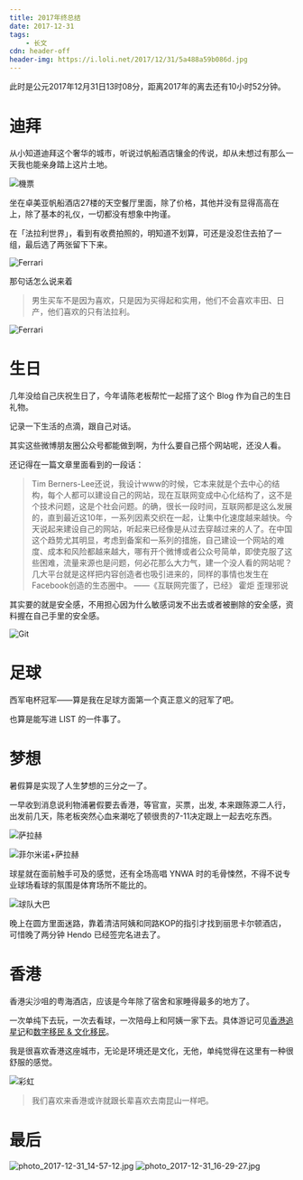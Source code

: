 ```yaml
---
title: 2017年终总结
date: 2017-12-31
tags:
	- 长文
cdn: header-off
header-img: https://i.loli.net/2017/12/31/5a488a59b086d.jpg
---
```


此时是公元2017年12月31日13时08分，距离2017年的离去还有10小时52分钟。

# 迪拜

从小知道迪拜这个奢华的城市，听说过帆船酒店镶金的传说，却从未想过有那么一天我也能亲身踏上这片土地。

![機票](https://i.loli.net/2017/12/31/5a4873c3860bc.jpg)

坐在卓美亚帆船酒店27楼的天空餐厅里面，除了价格，其他并没有显得高高在上，除了基本的礼仪，一切都没有想象中拘谨。

在「法拉利世界」，看到有收费拍照的，明知道不划算，可还是没忍住去拍了一组，最后选了两张留下下来。

![Ferrari](https://i.loli.net/2017/12/31/5a4879df0be15.jpg)

那句话怎么说来着

>男生买车不是因为喜欢，只是因为买得起和实用，他们不会喜欢丰田、日产，他们喜欢的只有法拉利。

![Ferrari](https://i.loli.net/2017/12/31/5a4879966223a.jpg)

# 生日

几年没给自己庆祝生日了，今年请陈老板帮忙一起搭了这个 Blog 作为自己的生日礼物。

记录一下生活的点滴，跟自己对话。

其实这些微博朋友圈公众号都能做到啊，为什么要自己搭个网站呢，还没人看。

还记得在一篇文章里面看到的一段话：

>Tim Berners-Lee还说，我设计www的时候，它本来就是个去中心的结构，每个人都可以建设自己的网站，现在互联网变成中心化结构了，这不是个技术问题，这是个社会问题。的确，很长一段时间，互联网都是这么发展的，直到最近这10年，一系列因素交织在一起，让集中化速度越来越快。今天说起来建设自己的网站，听起来已经像是从过去穿越过来的人了。在中国这个趋势尤其明显，考虑到备案和一系列的措施，自己建设一个网站的难度、成本和风险都越来越大，哪有开个微博或者公众号简单，即使克服了这些困难，流量来源也是问题，何必花那么大力气，建一个没人看的网站呢？几大平台就是这样把内容创造者也吸引进来的，同样的事情也发生在Facebook创造的生态圈中。
>——《互联网完蛋了，已经》 霍炬 歪理邪说

其实要的就是安全感，不用担心因为什么敏感词发不出去或者被删除的安全感，资料握在自己手里的安全感。

![Git](https://i.loli.net/2017/12/31/5a487e6c4440c.jpg)

# 足球

西军电杯冠军——算是我在足球方面第一个真正意义的冠军了吧。

也算是能写进 LIST 的一件事了。

# 梦想

暑假算是实现了人生梦想的三分之一了。

一早收到消息说利物浦暑假要去香港，等官宣，买票，出发, 本来跟陈源二人行，出发前几天，陈老板突然心血来潮吃了顿很贵的7-11决定跟上一起去吃东西。

![萨拉赫](https://i.loli.net/2017/07/21/5970d58409333.jpg)

![菲尔米诺+萨拉赫](https://i.loli.net/2017/07/21/5970d58416b29.jpg)

球星就在面前触手可及的感觉，还有全场高唱 YNWA 时的毛骨悚然，不得不说专业球场看球的氛围是体育场所不能比的。

![球队大巴](https://i.loli.net/2017/07/21/5970d6b1a7752.jpg)

晚上在圆方里面迷路，靠着清洁阿姨和同路KOP的指引才找到丽思卡尔顿酒店，可惜晚了两分钟 Hendo 已经签完名进去了。

# 香港

香港尖沙咀的粤海酒店，应该是今年除了宿舍和家睡得最多的地方了。

一次单纯下去玩，一次去看球，一次陪母上和阿姨一家下去。具体游记可见<a style="color:inherit" href="https://fabre-li.com/HK-LFC/">香港追星记</a>和<a style="color:inherit" href="https://fabre-li.com/immigration/">数字移民 & 文化移民</a>。

我是很喜欢香港这座城市，无论是环境还是文化，无他，单纯觉得在这里有一种很舒服的感觉。

![彩虹](https://i.loli.net/2017/12/31/5a48877657f69.jpg)

>我们喜欢来香港或许就跟长辈喜欢去南昆山一样吧。

# 最后

![photo_2017-12-31_14-57-12.jpg](https://i.loli.net/2017/12/31/5a488a59b086d.jpg)
![photo_2017-12-31_16-29-27.jpg](https://i.loli.net/2017/12/31/5a48a000c6643.jpg)